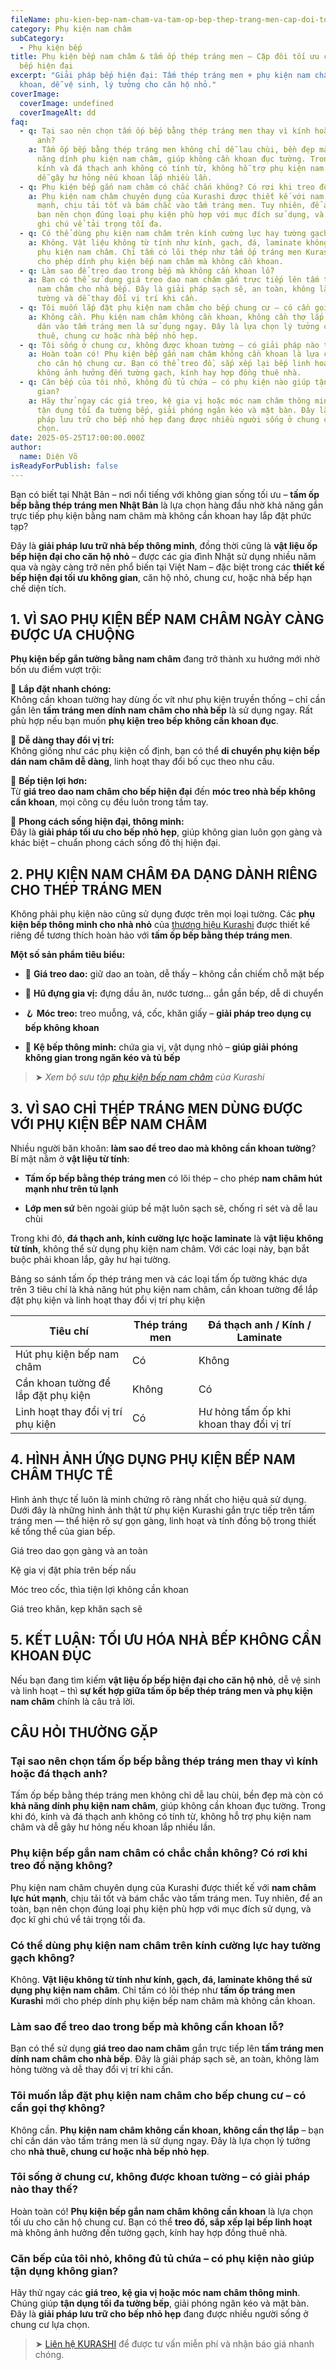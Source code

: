 ```yaml
---
fileName: phu-kien-bep-nam-cham-va-tam-op-bep-thep-trang-men-cap-doi-toi-uu-cho-gian-bep-hien-dai
category: Phụ kiện nam châm
subCategory:
  - Phụ kiện bếp
title: Phụ kiện bếp nam châm & tấm ốp thép tráng men – Cặp đôi tối ưu cho gian
  bếp hiện đại
excerpt: "Giải pháp bếp hiện đại: Tấm thép tráng men + phụ kiện nam châm, không
  khoan, dễ vệ sinh, lý tưởng cho căn hộ nhỏ."
coverImage:
  coverImage: undefined
  coverImageAlt: dd
faq:
  - q: Tại sao nên chọn tấm ốp bếp bằng thép tráng men thay vì kính hoặc đá thạch
      anh?
    a: Tấm ốp bếp bằng thép tráng men không chỉ dễ lau chùi, bền đẹp mà còn có khả
      năng dính phụ kiện nam châm, giúp không cần khoan đục tường. Trong khi đó,
      kính và đá thạch anh không có tính từ, không hỗ trợ phụ kiện nam châm và
      dễ gây hư hỏng nếu khoan lắp nhiều lần.
  - q: Phụ kiện bếp gắn nam châm có chắc chắn không? Có rơi khi treo đồ nặng không?
    a: Phụ kiện nam châm chuyên dụng của Kurashi được thiết kế với nam châm lực hút
      mạnh, chịu tải tốt và bám chắc vào tấm tráng men. Tuy nhiên, để an toàn,
      bạn nên chọn đúng loại phụ kiện phù hợp với mục đích sử dụng, và đọc kĩ
      ghi chú vể tải trọng tối đa.
  - q: Có thể dùng phụ kiện nam châm trên kính cường lực hay tường gạch không?
    a: Không. Vật liệu không từ tính như kính, gạch, đá, laminate không thể sử dụng
      phụ kiện nam châm. Chỉ tấm có lõi thép như tấm ốp tráng men Kurashi mới
      cho phép dính phụ kiện bếp nam châm mà không cần khoan.
  - q: Làm sao để treo dao trong bếp mà không cần khoan lỗ?
    a: Bạn có thể sử dụng giá treo dao nam châm gắn trực tiếp lên tấm tráng men dính
      nam châm cho nhà bếp. Đây là giải pháp sạch sẽ, an toàn, không làm hỏng
      tường và dễ thay đổi vị trí khi cần.
  - q: Tôi muốn lắp đặt phụ kiện nam châm cho bếp chung cư – có cần gọi thợ không?
    a: Không cần. Phụ kiện nam châm không cần khoan, không cần thợ lắp – bạn chỉ cần
      dán vào tấm tráng men là sử dụng ngay. Đây là lựa chọn lý tưởng cho nhà
      thuê, chung cư hoặc nhà bếp nhỏ hẹp.
  - q: Tôi sống ở chung cư, không được khoan tường – có giải pháp nào thay thế?
    a: Hoàn toàn có! Phụ kiện bếp gắn nam châm không cần khoan là lựa chọn tối ưu
      cho căn hộ chung cư. Bạn có thể treo đồ, sắp xếp lại bếp linh hoạt mà
      không ảnh hưởng đến tường gạch, kính hay hợp đồng thuê nhà.
  - q: Căn bếp của tôi nhỏ, không đủ tủ chứa – có phụ kiện nào giúp tận dụng không
      gian?
    a: Hãy thử ngay các giá treo, kệ gia vị hoặc móc nam châm thông minh. Chúng giúp
      tận dụng tối đa tường bếp, giải phóng ngăn kéo và mặt bàn. Đây là giải
      pháp lưu trữ cho bếp nhỏ hẹp đang được nhiều người sống ở chung cư lựa
      chọn.
date: 2025-05-25T17:00:00.000Z
author:
  name: Diện Võ
isReadyForPublish: false
---
```

Bạn có biết tại Nhật Bản – nơi nổi tiếng với không gian sống tối ưu – **tấm ốp bếp bằng thép tráng men Nhật Bản** là lựa chọn hàng đầu nhờ khả năng gắn trực tiếp phụ kiện bằng nam châm mà không cần khoan hay lắp đặt phức tạp?

Đây là **giải pháp lưu trữ nhà bếp thông minh**, đồng thời cũng là **vật liệu ốp bếp hiện đại cho căn hộ nhỏ** – được các gia đình Nhật sử dụng nhiều năm qua và ngày càng trở nên phổ biến tại Việt Nam – đặc biệt trong các **thiết kế bếp hiện đại tối ưu không gian**, căn hộ nhỏ, chung cư, hoặc nhà bếp hạn chế diện tích.

## 1\. VÌ SAO PHỤ KIỆN BẾP NAM CHÂM NGÀY CÀNG ĐƯỢC ƯA CHUỘNG

**Phụ kiện bếp gắn tường bằng nam châm** đang trở thành xu hướng mới nhờ bốn ưu điểm vượt trội:

🔧 **Lắp đặt nhanh chóng:**  
Không cần khoan tường hay dùng ốc vít như phụ kiện truyền thống – chỉ cần gắn lên **tấm tráng men dính nam châm cho nhà bếp** là sử dụng ngay. Rất phù hợp nếu bạn muốn **phụ kiện treo bếp không cần khoan đục**.

🔁 **Dễ dàng thay đổi vị trí:**  
Không giống như các phụ kiện cố định, bạn có thể **di chuyển phụ kiện bếp dán nam châm dễ dàng**, linh hoạt thay đổi bố cục theo nhu cầu.

🍳 **Bếp tiện lợi hơn:**  
Từ **giá treo dao nam châm cho bếp hiện đại** đến **móc treo nhà bếp không cần khoan**, mọi công cụ đều luôn trong tầm tay.

🏡 **Phong cách sống hiện đại, thông minh:**  
Đây là **giải pháp tối ưu cho bếp nhỏ hẹp**, giúp không gian luôn gọn gàng và khác biệt – chuẩn phong cách sống đô thị hiện đại.

## 2\. PHỤ KIỆN NAM CHÂM ĐA DẠNG DÀNH RIÊNG CHO THÉP TRÁNG MEN

Không phải phụ kiện nào cũng sử dụng được trên mọi loại tường. Các **phụ kiện bếp thông minh cho nhà nhỏ** của [thương hiệu Kurashi](https://www.kurashi.com.vn/) được thiết kế riêng để tương thích hoàn hảo với **tấm ốp bếp bằng thép tráng men**.

**Một số sản phẩm tiêu biểu:**

*   🔪 **Giá treo dao:** giữ dao an toàn, dễ thấy – không cần chiếm chỗ mặt bếp
    
*   🧂 **Hũ đựng gia vị:** đựng dầu ăn, nước tương… gắn gần bếp, dễ di chuyển
    
*   🪝 **Móc treo:** treo muỗng, vá, cốc, khăn giấy – **giải pháp treo dụng cụ bếp không khoan**
    
*   🧱 **Kệ bếp thông minh:** chứa gia vị, vật dụng nhỏ – **giúp giải phóng không gian trong ngăn kéo và tủ bếp**
    

> ➤ _Xem bộ sưu tập_ [_phụ kiện bếp nam châm_](https://www.kurashi.com.vn/san-pham/phu-kien-bep) _của Kurashi_

## 3\. VÌ SAO CHỈ THÉP TRÁNG MEN DÙNG ĐƯỢC VỚI PHỤ KIỆN BẾP NAM CHÂM

Nhiều người băn khoăn: **làm sao để treo dao mà không cần khoan tường**? Bí mật nằm ở **vật liệu từ tính**:

*   **Tấm ốp bếp bằng thép tráng men** có lõi thép – cho phép **nam châm hút mạnh như trên tủ lạnh**
    
*   **Lớp men sứ** bên ngoài giúp bề mặt luôn sạch sẽ, chống rỉ sét và dễ lau chùi
    

Trong khi đó, **đá thạch anh, kính cường lực hoặc laminate** là **vật liệu không từ tính**, không thể sử dụng phụ kiện nam châm. Với các loại này, bạn bắt buộc phải khoan lắp, gây hư hại tường.

Bảng so sánh tấm ốp thép tráng men và các loại tấm ốp tường khác dựa trên 3 tiêu chí là khả năng hút phụ kiện nam châm, cần khoan tường để lắp đặt phụ kiện và linh hoạt thay đổi vị trí phụ kiện

| Tiêu chí | Thép tráng men | Đá thạch anh / Kính / Laminate |
| --- | --- | --- |
| Hút phụ kiện bếp nam châm | Có  | Không |
| Cần khoan tường để lắp đặt phụ kiện | Không | Có  |
| Linh hoạt thay đổi vị trí phụ kiện | Có  | Hư hỏng tấm ốp khi khoan thay đổi vị trí |

## 4\. HÌNH ẢNH ỨNG DỤNG PHỤ KIỆN BẾP NAM CHÂM THỰC TẾ

Hình ảnh thực tế luôn là minh chứng rõ ràng nhất cho hiệu quả sử dụng. Dưới đây là những hình ảnh thật từ phụ kiện Kurashi gắn trực tiếp trên tấm tráng men — thể hiện rõ sự gọn gàng, linh hoạt và tính đồng bộ trong thiết kế tổng thể của gian bếp.

Giá treo dao gọn gàng và an toàn

Kệ gia vị đặt phía trên bếp nấu

Móc treo cốc, thìa tiện lợi không cần khoan

Giá treo khăn, kẹp khăn sạch sẽ

## 5\. KẾT LUẬN: TỐI ƯU HÓA NHÀ BẾP KHÔNG CẦN KHOAN ĐỤC

Nếu bạn đang tìm kiếm **vật liệu ốp bếp hiện đại cho căn hộ nhỏ**, dễ vệ sinh và linh hoạt – thì **sự kết hợp giữa tấm ốp bếp thép tráng men và phụ kiện nam châm** chính là câu trả lời.

## CÂU HỎI THƯỜNG GẶP

### Tại sao nên chọn tấm ốp bếp bằng thép tráng men thay vì kính hoặc đá thạch anh?

Tấm ốp bếp bằng thép tráng men không chỉ dễ lau chùi, bền đẹp mà còn có **khả năng dính phụ kiện nam châm**, giúp không cần khoan đục tường. Trong khi đó, kính và đá thạch anh không có tính từ, không hỗ trợ phụ kiện nam châm và dễ gây hư hỏng nếu khoan lắp nhiều lần.

### Phụ kiện bếp gắn nam châm có chắc chắn không? Có rơi khi treo đồ nặng không?

Phụ kiện nam châm chuyên dụng của Kurashi được thiết kế với **nam châm lực hút mạnh**, chịu tải tốt và bám chắc vào tấm tráng men. Tuy nhiên, để an toàn, bạn nên chọn đúng loại phụ kiện phù hợp với mục đích sử dụng, và đọc kĩ ghi chú vể tải trọng tối đa.

### Có thể dùng phụ kiện nam châm trên kính cường lực hay tường gạch không?

Không. **Vật liệu không từ tính như kính, gạch, đá, laminate không thể sử dụng phụ kiện nam châm**. Chỉ tấm có lõi thép như **tấm ốp tráng men Kurashi** mới cho phép dính phụ kiện bếp nam châm mà không cần khoan.

### Làm sao để treo dao trong bếp mà không cần khoan lỗ?

Bạn có thể sử dụng **giá treo dao nam châm** gắn trực tiếp lên **tấm tráng men dính nam châm cho nhà bếp**. Đây là giải pháp sạch sẽ, an toàn, không làm hỏng tường và dễ thay đổi vị trí khi cần.

### Tôi muốn lắp đặt phụ kiện nam châm cho bếp chung cư – có cần gọi thợ không?

Không cần. **Phụ kiện nam châm không cần khoan, không cần thợ lắp** – bạn chỉ cần dán vào tấm tráng men là sử dụng ngay. Đây là lựa chọn lý tưởng cho **nhà thuê, chung cư hoặc nhà bếp nhỏ hẹp**.

### Tôi sống ở chung cư, không được khoan tường – có giải pháp nào thay thế?

Hoàn toàn có! **Phụ kiện bếp gắn nam châm không cần khoan** là lựa chọn tối ưu cho căn hộ chung cư. Bạn có thể **treo đồ, sắp xếp lại bếp linh hoạt** mà không ảnh hưởng đến tường gạch, kính hay hợp đồng thuê nhà.

### Căn bếp của tôi nhỏ, không đủ tủ chứa – có phụ kiện nào giúp tận dụng không gian?

Hãy thử ngay các **giá treo, kệ gia vị hoặc móc nam châm thông minh**. Chúng giúp **tận dụng tối đa tường bếp**, giải phóng ngăn kéo và mặt bàn. Đây là **giải pháp lưu trữ cho bếp nhỏ hẹp** đang được nhiều người sống ở chung cư lựa chọn.

> ➤ [Liên hệ KURASHI](https://www.kurashi.com.vn/lien-he) để được tư vấn miễn phí và nhận báo giá nhanh chóng.